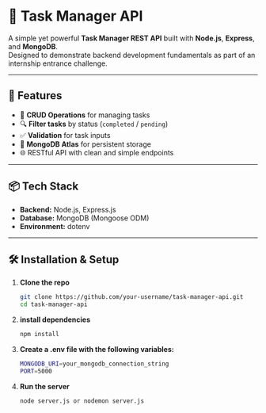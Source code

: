 # 📝 Task Manager API

A simple yet powerful **Task Manager REST API** built with **Node.js**, **Express**, and **MongoDB**.  
Designed to demonstrate backend development fundamentals as part of an internship entrance challenge.

---

## 🚀 Features

- 🔄 **CRUD Operations** for managing tasks
- 🔍 **Filter tasks** by status (`completed` / `pending`)
- ✅ **Validation** for task inputs
- 🧠 **MongoDB Atlas** for persistent storage
- 🌐 RESTful API with clean and simple endpoints

---

## 📦 Tech Stack

- **Backend:** Node.js, Express.js
- **Database:** MongoDB (Mongoose ODM)
- **Environment:** dotenv

---

## 🛠️ Installation & Setup

1. **Clone the repo**
   ```bash
   git clone https://github.com/your-username/task-manager-api.git
   cd task-manager-api
2. **install dependencies**
    ```bash
    npm install
3. **Create a .env file with the following variables:**
    ```bash
    MONGODB_URI=your_mongodb_connection_string
    PORT=5000
4. **Run the server**
    ```bash
    node server.js or nodemon server.js 

